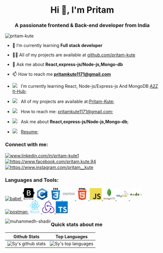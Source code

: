 <h1 align="center">Hi 👋, I'm Pritam</h1>
<h3 align="center">A passionate frontend & Back-end developer from India</h3>

<p align="left"> <img src="https://komarev.com/ghpvc/?username=pritam-kute&label=Profile%20views&color=0e75b6&style=flat" alt="pritam-kute" /> </p>

- 🌱 I’m currently learning **Full stack developer**

- 👨‍💻 All of my projects are available at [github.com/pritam-kute](github.com/pritam-kute)

- 💬 Ask me about **React,express-js/Node-js,Mongo-db**

- 📫 How to reach me **pritamkute1171@gmail.com**

- <img src="https://github.com/Pritam-Kute/Pritam-Kute/main/assets/developer.gif?raw=true" width="21" />&nbsp;&nbsp; I’m currently learning React, Node-js/Express-js And MongoDB [A2Z It-Hub](https://a2zithub.org/);
- <img src="https://github.com/Pritam-Kute/Pritam-Kute/main/assets/laptop.gif?raw=true" width="21" />&nbsp;&nbsp;  All of my projects are available at:[Pritam-Kute](github.com/pritam-kute);
- <img src="https://github.com/Pritam-Kute/Pritam-Kute/main/assets/letterbox.gif?raw=true" width="21" />&nbsp;&nbsp; How to reach me: pritamkute1171@gmail.com;
- <img src="https://github.com/Pritam-Kute/Pritam-Kute/main/assets/lightning.gif?raw=true" width="21" />&nbsp;&nbsp; Ask me about **React,express-js/Node-js,Mongo-db**;
- <img src="https://github.com/Pritam-Kute/Pritam-Kute/main/assets/doc.gif?raw=true" width="21" />&nbsp;&nbsp; [Resume](https://linkedin.com/in/www.linkedin.com/in/pritam-kute1);


<h3 align="left">Connect with me:</h3>
<p align="left">
<a href="https://linkedin.com/in/www.linkedin.com/in/pritam-kute1" target="blank"><img align="center" src="https://raw.githubusercontent.com/rahuldkjain/github-profile-readme-generator/master/src/images/icons/Social/linked-in-alt.svg" alt="www.linkedin.com/in/pritam-kute1" height="30" width="40" /></a>
<a href="https://fb.com/https://www.facebook.com/pritam.kute.94" target="blank"><img align="center" src="https://raw.githubusercontent.com/rahuldkjain/github-profile-readme-generator/master/src/images/icons/Social/facebook.svg" alt="https://www.facebook.com/pritam.kute.94" height="30" width="40" /></a>
<a href="https://instagram.com/https://www.instagram.com/pritam__kute" target="blank"><img align="center" src="https://raw.githubusercontent.com/rahuldkjain/github-profile-readme-generator/master/src/images/icons/Social/instagram.svg" alt="https://www.instagram.com/pritam__kute" height="30" width="40" /></a>
</p>

<h3 align="left">Languages and Tools:</h3>
<p align="left"> <a href="https://babeljs.io/" target="_blank" rel="noreferrer"> <img src="https://www.vectorlogo.zone/logos/babeljs/babeljs-icon.svg" alt="babel" width="40" height="40"/> </a> <a href="https://getbootstrap.com" target="_blank" rel="noreferrer"> <img src="https://raw.githubusercontent.com/devicons/devicon/master/icons/bootstrap/bootstrap-plain-wordmark.svg" alt="bootstrap" width="40" height="40"/> </a> <a href="https://www.cprogramming.com/" target="_blank" rel="noreferrer"> <img src="https://raw.githubusercontent.com/devicons/devicon/master/icons/c/c-original.svg" alt="c" width="40" height="40"/> </a> <a href="https://www.w3schools.com/css/" target="_blank" rel="noreferrer"> <img src="https://raw.githubusercontent.com/devicons/devicon/master/icons/css3/css3-original-wordmark.svg" alt="css3" width="40" height="40"/> </a> <a href="https://expressjs.com" target="_blank" rel="noreferrer"> <img src="https://raw.githubusercontent.com/devicons/devicon/master/icons/express/express-original-wordmark.svg" alt="express" width="40" height="40"/> </a> <a href="https://www.w3.org/html/" target="_blank" rel="noreferrer"> <img src="https://raw.githubusercontent.com/devicons/devicon/master/icons/html5/html5-original-wordmark.svg" alt="html5" width="40" height="40"/> </a> <a href="https://developer.mozilla.org/en-US/docs/Web/JavaScript" target="_blank" rel="noreferrer"> <img src="https://raw.githubusercontent.com/devicons/devicon/master/icons/javascript/javascript-original.svg" alt="javascript" width="40" height="40"/> </a> <a href="https://www.mongodb.com/" target="_blank" rel="noreferrer"> <img src="https://raw.githubusercontent.com/devicons/devicon/master/icons/mongodb/mongodb-original-wordmark.svg" alt="mongodb" width="40" height="40"/> </a> <a href="https://www.mysql.com/" target="_blank" rel="noreferrer"> <img src="https://raw.githubusercontent.com/devicons/devicon/master/icons/mysql/mysql-original-wordmark.svg" alt="mysql" width="40" height="40"/> </a> <a href="https://nodejs.org" target="_blank" rel="noreferrer"> <img src="https://raw.githubusercontent.com/devicons/devicon/master/icons/nodejs/nodejs-original-wordmark.svg" alt="nodejs" width="40" height="40"/> </a> <a href="https://postman.com" target="_blank" rel="noreferrer"> <img src="https://www.vectorlogo.zone/logos/getpostman/getpostman-icon.svg" alt="postman" width="40" height="40"/> </a> <a href="https://reactjs.org/" target="_blank" rel="noreferrer"> <img src="https://raw.githubusercontent.com/devicons/devicon/master/icons/react/react-original-wordmark.svg" alt="react" width="40" height="40"/> </a> <a href="https://redux.js.org" target="_blank" rel="noreferrer"> <img src="https://raw.githubusercontent.com/devicons/devicon/master/icons/redux/redux-original.svg" alt="redux" width="40" height="40"/> </a> <a href="https://www.typescriptlang.org/" target="_blank" rel="noreferrer"> <img src="https://raw.githubusercontent.com/devicons/devicon/master/icons/typescript/typescript-original.svg" alt="typescript" width="40" height="40"/> </a> </p>

<p><img align="left" src="https://github-readme-stats.vercel.app/api/top-langs?username=muhammedh-shadir&show_icons=true&locale=en&layout=compact&theme=tokyonight" alt="muhammedh-shadir" /></p>

### Quick stats about me
| Github Stats | Top Languages |
| --- | --- |
| ![Sy's github stats](https://github-readme-stats.vercel.app/api?username=syrashid&show_icons=true&title_color=f6c32c&icon_color=f6c32c&text_color=9f9f9f&bg_color=151515&count_private=true) | ![Sy's top languages](https://github-readme-stats.vercel.app/api/top-langs/?username=syrashid&show_icons=true&title_color=f6c32c&icon_color=f6c32c&text_color=9f9f9f&bg_color=151515&count_private=true&layout=compact) |


